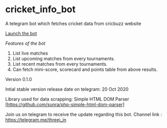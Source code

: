 # cricket_info_bot
A telegram bot which fetches cricket data from cricbuzz website

[Launch the bot](https://telegram.me/cricket_info_bot)

*Features of the bot*
1. List live matches
2. List upcoming matches from every tournaments.
3. List recent matches from every tournaments.
4. Can fetch mini-score, scorecard and points table from above results.

Version 0.1.0

Intial stable version release date on telegram: 20 Oct 2020

Library used for data scrapping: Simple HTML DOM Parser [https://github.com/sunra/php-simple-html-dom-parser]

Join us on telegram to receive the update regarding this bot.
Channel link : https://telegram.me/threej_in

